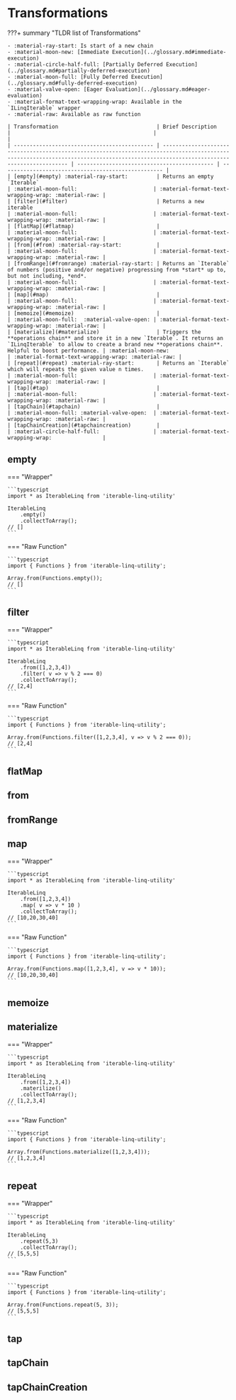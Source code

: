 # Transformations

???+ summary "TLDR list of Transformations"

    - :material-ray-start: Is start of a new chain
    - :material-moon-new: [Immediate Execution](../glossary.md#immediate-execution)
    - :material-circle-half-full: [Partially Deferred Execution](../glossary.md#partially-deferred-execution)
    - :material-moon-full: [Fully Deferred Execution](../glossary.md#fully-deferred-execution)
    - :material-valve-open: [Eager Evaluation](../glossary.md#eager-evaluation)
    - :material-format-text-wrapping-wrap: Available in the `ILinqIterable` wrapper
    - :material-raw: Available as raw function

    | Transformation                               | Brief Description                                                                                                                                                                    |                                             |                                                     |
    | -------------------------------------------- | ------------------------------------------------------------------------------------------------------------------------------------------------------------------------------------ | ------------------------------------------- | --------------------------------------------------- |
    | [empty](#empty) :material-ray-start:         | Returns an empty `Iterable`                                                                                                                                                          | :material-moon-full:                        | :material-format-text-wrapping-wrap: :material-raw: |
    | [filter](#filter)                            | Returns a new iterable                                                                                                                                                               | :material-moon-full:                        | :material-format-text-wrapping-wrap: :material-raw: |
    | [flatMap](#flatmap)                          |                                                                                                                                                                                      | :material-moon-full:                        | :material-format-text-wrapping-wrap: :material-raw: |
    | [from](#from) :material-ray-start:           |                                                                                                                                                                                      | :material-moon-full:                        | :material-format-text-wrapping-wrap: :material-raw: |
    | [fromRange](#fromrange) :material-ray-start: | Returns an `Iterable` of numbers (positive and/or negative) progressing from *start* up to, but not including, *end*.                                                               | :material-moon-full:                        | :material-format-text-wrapping-wrap: :material-raw: |
    | [map](#map)                                  |                                                                                                                                                                                      | :material-moon-full:                        | :material-format-text-wrapping-wrap: :material-raw: |
    | [memoize](#memoize)                          |                                                                                                                                                                                      | :material-moon-full:  :material-valve-open: | :material-format-text-wrapping-wrap: :material-raw: |
    | [materialize](#materialize)                  | Triggers the **operations chain** and store it in a new `Iterable`. It returns an `ILinqIterable` to allow to create a brand new **operations chain**. Helpful to boost performance. | :material-moon-new:                         | :material-format-text-wrapping-wrap: :material-raw: |
    | [repeat](#repeat) :material-ray-start:       | Returns an `Iterable` which will repeats the given value n times.                                                                                                                   | :material-moon-full:                        | :material-format-text-wrapping-wrap: :material-raw: |
    | [tap](#tap)                                  |                                                                                                                                                                                      | :material-moon-full:                        | :material-format-text-wrapping-wrap: :material-raw: |
    | [tapChain](#tapchain)                        |                                                                                                                                                                                      | :material-moon-full: :material-valve-open:  | :material-format-text-wrapping-wrap: :material-raw: |
    | [tapChainCreation](#tapchaincreation)        |                                                                                                                                                                                      | :material-circle-half-full:                 | :material-format-text-wrapping-wrap:                |

## empty

=== "Wrapper"

    ```typescript
    import * as IterableLinq from 'iterable-linq-utility'

    IterableLinq
        .empty()
        .collectToArray();
    // []
    ```
=== "Raw Function"

    ```typescript
    import { Functions } from 'iterable-linq-utility';
    
    Array.from(Functions.empty());
    // []
    ```

## filter

=== "Wrapper"

    ```typescript
    import * as IterableLinq from 'iterable-linq-utility'

    IterableLinq
        .from([1,2,3,4])
        .filter( v => v % 2 === 0)
        .collectToArray();
    // [2,4]
    ```
=== "Raw Function"

    ```typescript
    import { Functions } from 'iterable-linq-utility';
    
    Array.from(Functions.filter([1,2,3,4], v => v % 2 === 0));
    // [2,4]
    ```

## flatMap

## from

## fromRange

## map

=== "Wrapper"

    ```typescript
    import * as IterableLinq from 'iterable-linq-utility'

    IterableLinq
        .from([1,2,3,4])
        .map( v => v * 10 )
        .collectToArray();
    // [10,20,30,40]
    ```
=== "Raw Function"

    ```typescript
    import { Functions } from 'iterable-linq-utility';
    
    Array.from(Functions.map([1,2,3,4], v => v * 10));
    // [10,20,30,40]
    ```

## memoize

## materialize

=== "Wrapper"

    ```typescript
    import * as IterableLinq from 'iterable-linq-utility'

    IterableLinq
        .from([1,2,3,4])
        .materilize()
        .collectToArray();
    // [1,2,3,4]
    ```
=== "Raw Function"

    ```typescript
    import { Functions } from 'iterable-linq-utility';
    
    Array.from(Functions.materialize([1,2,3,4]));
    // [1,2,3,4]
    ```

## repeat

=== "Wrapper"

    ```typescript
    import * as IterableLinq from 'iterable-linq-utility'

    IterableLinq
        .repeat(5,3)
        .collectToArray();
    // [5,5,5]
    ```
=== "Raw Function"

    ```typescript
    import { Functions } from 'iterable-linq-utility';
    
    Array.from(Functions.repeat(5, 3));
    // [5,5,5]
    ```

## tap

## tapChain

## tapChainCreation
